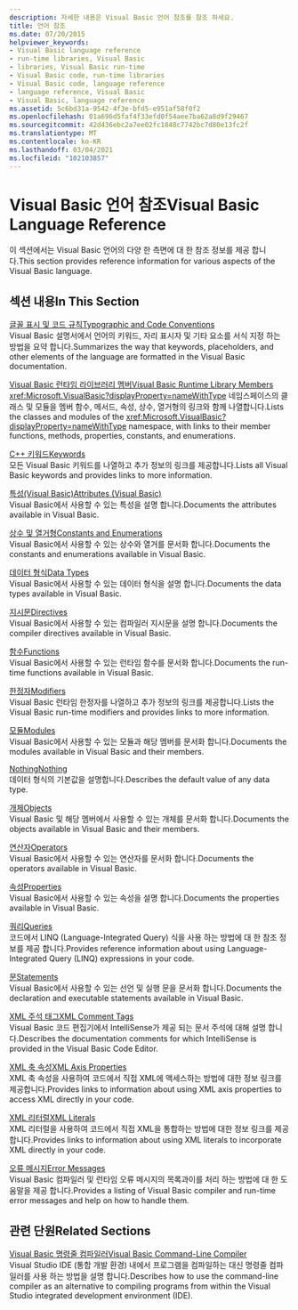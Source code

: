 ```yaml
---
description: 자세한 내용은 Visual Basic 언어 참조를 참조 하세요.
title: 언어 참조
ms.date: 07/20/2015
helpviewer_keywords:
- Visual Basic language reference
- run-time libraries, Visual Basic
- libraries, Visual Basic run-time
- Visual Basic code, run-time libraries
- Visual Basic code, language reference
- language reference, Visual Basic
- Visual Basic, language reference
ms.assetid: 5c6bd31a-9542-4f3e-bfd5-e951af58f0f2
ms.openlocfilehash: 01a696d5faf4f33efd0f54aee7ba62a8d9f29467
ms.sourcegitcommit: 42d436ebc2a7ee02fc1848c7742bc7d80e13fc2f
ms.translationtype: MT
ms.contentlocale: ko-KR
ms.lasthandoff: 03/04/2021
ms.locfileid: "102103857"
---
```

# <a name="visual-basic-language-reference"></a><span data-ttu-id="b3068-103">Visual Basic 언어 참조</span><span class="sxs-lookup"><span data-stu-id="b3068-103">Visual Basic Language Reference</span></span>

<span data-ttu-id="b3068-104">이 섹션에서는 Visual Basic 언어의 다양 한 측면에 대 한 참조 정보를 제공 합니다.</span><span class="sxs-lookup"><span data-stu-id="b3068-104">This section provides reference information for various aspects of the Visual Basic language.</span></span>  
  
## <a name="in-this-section"></a><span data-ttu-id="b3068-105">섹션 내용</span><span class="sxs-lookup"><span data-stu-id="b3068-105">In This Section</span></span>  

 [<span data-ttu-id="b3068-106">글꼴 표시 및 코드 규칙</span><span class="sxs-lookup"><span data-stu-id="b3068-106">Typographic and Code Conventions</span></span>](typographic-and-code-conventions.md)  
 <span data-ttu-id="b3068-107">Visual Basic 설명서에서 언어의 키워드, 자리 표시자 및 기타 요소를 서식 지정 하는 방법을 요약 합니다.</span><span class="sxs-lookup"><span data-stu-id="b3068-107">Summarizes the way that keywords, placeholders, and other elements of the language are formatted in the Visual Basic documentation.</span></span>  
  
 [<span data-ttu-id="b3068-108">Visual Basic 런타임 라이브러리 멤버</span><span class="sxs-lookup"><span data-stu-id="b3068-108">Visual Basic Runtime Library Members</span></span>](runtime-library-members.md)  
 <span data-ttu-id="b3068-109"><xref:Microsoft.VisualBasic?displayProperty=nameWithType> 네임스페이스의 클래스 및 모듈을 멤버 함수, 메서드, 속성, 상수, 열거형의 링크와 함께 나열합니다.</span><span class="sxs-lookup"><span data-stu-id="b3068-109">Lists the classes and modules of the <xref:Microsoft.VisualBasic?displayProperty=nameWithType> namespace, with links to their member functions, methods, properties, constants, and enumerations.</span></span>  
  
 [<span data-ttu-id="b3068-110">C++ 키워드</span><span class="sxs-lookup"><span data-stu-id="b3068-110">Keywords</span></span>](keywords/index.md)  
 <span data-ttu-id="b3068-111">모든 Visual Basic 키워드를 나열하고 추가 정보의 링크를 제공합니다.</span><span class="sxs-lookup"><span data-stu-id="b3068-111">Lists all Visual Basic keywords and provides links to more information.</span></span>  
  
 [<span data-ttu-id="b3068-112">특성(Visual Basic)</span><span class="sxs-lookup"><span data-stu-id="b3068-112">Attributes (Visual Basic)</span></span>](attributes.md)  
 <span data-ttu-id="b3068-113">Visual Basic에서 사용할 수 있는 특성을 설명 합니다.</span><span class="sxs-lookup"><span data-stu-id="b3068-113">Documents the attributes available in Visual Basic.</span></span>  
  
 [<span data-ttu-id="b3068-114">상수 및 열거형</span><span class="sxs-lookup"><span data-stu-id="b3068-114">Constants and Enumerations</span></span>](constants-and-enumerations.md)  
 <span data-ttu-id="b3068-115">Visual Basic에서 사용할 수 있는 상수와 열거를 문서화 합니다.</span><span class="sxs-lookup"><span data-stu-id="b3068-115">Documents the constants and enumerations available in Visual Basic.</span></span>  
  
 [<span data-ttu-id="b3068-116">데이터 형식</span><span class="sxs-lookup"><span data-stu-id="b3068-116">Data Types</span></span>](data-types/index.md)  
 <span data-ttu-id="b3068-117">Visual Basic에서 사용할 수 있는 데이터 형식을 설명 합니다.</span><span class="sxs-lookup"><span data-stu-id="b3068-117">Documents the data types available in Visual Basic.</span></span>  
  
 [<span data-ttu-id="b3068-118">지시문</span><span class="sxs-lookup"><span data-stu-id="b3068-118">Directives</span></span>](./directives/disable-enable.md)  
 <span data-ttu-id="b3068-119">Visual Basic에서 사용할 수 있는 컴파일러 지시문을 설명 합니다.</span><span class="sxs-lookup"><span data-stu-id="b3068-119">Documents the compiler directives available in Visual Basic.</span></span>  
  
 [<span data-ttu-id="b3068-120">함수</span><span class="sxs-lookup"><span data-stu-id="b3068-120">Functions</span></span>](functions/index.md)  
 <span data-ttu-id="b3068-121">Visual Basic에서 사용할 수 있는 런타임 함수를 문서화 합니다.</span><span class="sxs-lookup"><span data-stu-id="b3068-121">Documents the run-time functions available in Visual Basic.</span></span>  
  
 [<span data-ttu-id="b3068-122">한정자</span><span class="sxs-lookup"><span data-stu-id="b3068-122">Modifiers</span></span>](modifiers/index.md)  
 <span data-ttu-id="b3068-123">Visual Basic 런타임 한정자를 나열하고 추가 정보의 링크를 제공합니다.</span><span class="sxs-lookup"><span data-stu-id="b3068-123">Lists the Visual Basic run-time modifiers and provides links to more information.</span></span>  
  
 [<span data-ttu-id="b3068-124">모듈</span><span class="sxs-lookup"><span data-stu-id="b3068-124">Modules</span></span>](modules.md)  
 <span data-ttu-id="b3068-125">Visual Basic에서 사용할 수 있는 모듈과 해당 멤버를 문서화 합니다.</span><span class="sxs-lookup"><span data-stu-id="b3068-125">Documents the modules available in Visual Basic and their members.</span></span>  
  
 [<span data-ttu-id="b3068-126">Nothing</span><span class="sxs-lookup"><span data-stu-id="b3068-126">Nothing</span></span>](nothing.md)  
 <span data-ttu-id="b3068-127">데이터 형식의 기본값을 설명합니다.</span><span class="sxs-lookup"><span data-stu-id="b3068-127">Describes the default value of any data type.</span></span>  
  
 [<span data-ttu-id="b3068-128">개체</span><span class="sxs-lookup"><span data-stu-id="b3068-128">Objects</span></span>](objects/index.md)  
 <span data-ttu-id="b3068-129">Visual Basic 및 해당 멤버에서 사용할 수 있는 개체를 문서화 합니다.</span><span class="sxs-lookup"><span data-stu-id="b3068-129">Documents the objects available in Visual Basic and their members.</span></span>  
  
 [<span data-ttu-id="b3068-130">연산자</span><span class="sxs-lookup"><span data-stu-id="b3068-130">Operators</span></span>](operators/index.md)  
 <span data-ttu-id="b3068-131">Visual Basic에서 사용할 수 있는 연산자를 문서화 합니다.</span><span class="sxs-lookup"><span data-stu-id="b3068-131">Documents the operators available in Visual Basic.</span></span>  
  
 [<span data-ttu-id="b3068-132">속성</span><span class="sxs-lookup"><span data-stu-id="b3068-132">Properties</span></span>](properties.md)  
 <span data-ttu-id="b3068-133">Visual Basic에서 사용할 수 있는 속성을 설명 합니다.</span><span class="sxs-lookup"><span data-stu-id="b3068-133">Documents the properties available in Visual Basic.</span></span>  
  
 [<span data-ttu-id="b3068-134">쿼리</span><span class="sxs-lookup"><span data-stu-id="b3068-134">Queries</span></span>](queries/index.md)  
 <span data-ttu-id="b3068-135">코드에서 LINQ (Language-Integrated Query) 식을 사용 하는 방법에 대 한 참조 정보를 제공 합니다.</span><span class="sxs-lookup"><span data-stu-id="b3068-135">Provides reference information about using Language-Integrated Query (LINQ) expressions in your code.</span></span>  
  
 [<span data-ttu-id="b3068-136">문</span><span class="sxs-lookup"><span data-stu-id="b3068-136">Statements</span></span>](statements/index.md)  
 <span data-ttu-id="b3068-137">Visual Basic에서 사용할 수 있는 선언 및 실행 문을 문서화 합니다.</span><span class="sxs-lookup"><span data-stu-id="b3068-137">Documents the declaration and executable statements available in Visual Basic.</span></span>  
  
 [<span data-ttu-id="b3068-138">XML 주석 태그</span><span class="sxs-lookup"><span data-stu-id="b3068-138">XML Comment Tags</span></span>](xmldoc/index.md)  
 <span data-ttu-id="b3068-139">Visual Basic 코드 편집기에서 IntelliSense가 제공 되는 문서 주석에 대해 설명 합니다.</span><span class="sxs-lookup"><span data-stu-id="b3068-139">Describes the documentation comments for which IntelliSense is provided in the Visual Basic Code Editor.</span></span>  
  
 [<span data-ttu-id="b3068-140">XML 축 속성</span><span class="sxs-lookup"><span data-stu-id="b3068-140">XML Axis Properties</span></span>](xml-axis/index.md)  
 <span data-ttu-id="b3068-141">XML 축 속성을 사용하여 코드에서 직접 XML에 액세스하는 방법에 대한 정보 링크를 제공합니다.</span><span class="sxs-lookup"><span data-stu-id="b3068-141">Provides links to information about using XML axis properties to access XML directly in your code.</span></span>  
  
 [<span data-ttu-id="b3068-142">XML 리터럴</span><span class="sxs-lookup"><span data-stu-id="b3068-142">XML Literals</span></span>](xml-literals/index.md)  
 <span data-ttu-id="b3068-143">XML 리터럴을 사용하여 코드에서 직접 XML을 통합하는 방법에 대한 정보 링크를 제공합니다.</span><span class="sxs-lookup"><span data-stu-id="b3068-143">Provides links to information about using XML literals to incorporate XML directly in your code.</span></span>  
  
 [<span data-ttu-id="b3068-144">오류 메시지</span><span class="sxs-lookup"><span data-stu-id="b3068-144">Error Messages</span></span>](error-messages/index.md)  
 <span data-ttu-id="b3068-145">Visual Basic 컴파일러 및 런타임 오류 메시지의 목록과이를 처리 하는 방법에 대 한 도움말을 제공 합니다.</span><span class="sxs-lookup"><span data-stu-id="b3068-145">Provides a listing of Visual Basic compiler and run-time error messages and help on how to handle them.</span></span>  
  
## <a name="related-sections"></a><span data-ttu-id="b3068-146">관련 단원</span><span class="sxs-lookup"><span data-stu-id="b3068-146">Related Sections</span></span>  

 [<span data-ttu-id="b3068-147">Visual Basic 명령줄 컴파일러</span><span class="sxs-lookup"><span data-stu-id="b3068-147">Visual Basic Command-Line Compiler</span></span>](../reference/command-line-compiler/index.md)  
 <span data-ttu-id="b3068-148">Visual Studio IDE (통합 개발 환경) 내에서 프로그램을 컴파일하는 대신 명령줄 컴파일러를 사용 하는 방법을 설명 합니다.</span><span class="sxs-lookup"><span data-stu-id="b3068-148">Describes how to use the command-line compiler as an alternative to compiling programs from within the Visual Studio integrated development environment (IDE).</span></span>
